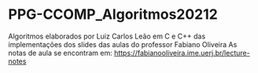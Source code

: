 # PPG-CCOMP_Algoritmos20212
Algoritmos elaborados por Luiz Carlos Leão em C e C++ das implementações dos slides das aulas do professor Fabiano Oliveira
As notas de aula se encontram em: https://fabianooliveira.ime.uerj.br/lecture-notes
